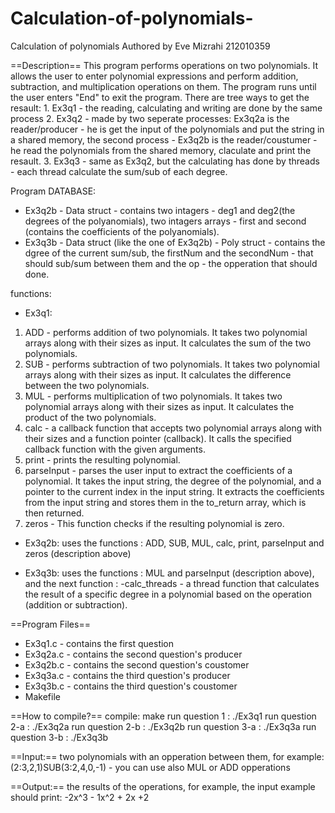 # Calculation-of-polynomials-
Calculation of polynomials 
Authored by Eve Mizrahi
212010359


==Description==
This program performs operations on two polynomials. It allows the user to enter polynomial expressions and perform addition, subtraction, and multiplication operations on them. The program runs until the user enters "End" to exit the program.
There are tree ways to get the resault: 
	1. Ex3q1 - the reading, calculating and writing are done by the same process
	2. Ex3q2 - made by two seperate processes: Ex3q2a is the reader/producer - he is get the input of the polynomials and put the string in a shared 	memory, the second process - Ex3q2b is the reader/coustumer - he read the polynomials from the shared memory, claculate and print the resault.
	3. Ex3q3 - same as Ex3q2, but the calculating has done by threads - each thread calculate the sum/sub of each degree.

Program DATABASE:
- Ex3q2b - Data struct - contains two intagers - deg1 and deg2(the degrees 		of the polyanomials), two intagers arrays - first and second 		(contains the coefficients of the polyanomials).
- Ex3q3b - Data struct (like the one of Ex3q2b)
	   - Poly struct - contains the dgree of the current sum/sub, the 		firstNum and the secondNum - that should sub/sum between them 
		and the op - the opperation that should done.

functions:

- Ex3q1:
1. ADD - performs addition of two polynomials. It takes two polynomial arrays along with their sizes as input. It calculates the sum of the two polynomials.
2. SUB - performs subtraction of two polynomials. It takes two polynomial arrays along with their sizes as input. It calculates the difference between the two polynomials.
3. MUL - performs multiplication of two polynomials. It takes two polynomial arrays along with their sizes as input. It calculates the product of the two polynomials.
4. calc - a callback function that accepts two polynomial arrays along with their sizes and a function pointer (callback). It calls the specified callback function with the given arguments.
5. print - prints the resulting polynomial.
6. parseInput - parses the user input to extract the coefficients of a polynomial. It takes the input string, the degree of the polynomial, and a pointer to the current index in the input string. It extracts the coefficients from the input string and stores them in the to_return array, which is then returned.
7. zeros - This function checks if the resulting polynomial is zero.

- Ex3q2b:
uses the functions : ADD, SUB, MUL, calc, print, parseInput and zeros (description above)

- Ex3q3b:
uses the functions : MUL and parseInput (description above), and the next function :
-calc_threads -  a thread function that calculates the result of a specific degree in a polynomial based on the operation (addition or subtraction).


==Program Files==
- Ex3q1.c - contains the first question
- Ex3q2a.c - contains the second question's producer
- Ex3q2b.c - contains the second question's coustomer
- Ex3q3a.c - contains the third question's producer
- Ex3q3b.c - contains the third question's coustomer
- Makefile



==How to compile?==
compile: make
run question 1 : ./Ex3q1
run question 2-a : ./Ex3q2a
run question 2-b : ./Ex3q2b
run question 3-a : ./Ex3q3a
run question 3-b : ./Ex3q3b


==Input:==
two polynomials with an opperation between them, for example: 
(2:3,2,1)SUB(3:2,4,0,-1) - you can use also MUL or ADD opperations

==Output:==
the results of the operations, for example, the input example should print:
-2x^3 - 1x^2 + 2x +2



